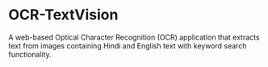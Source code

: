 # OCR-TextVision
A web-based Optical Character Recognition (OCR) application that extracts text from images containing Hindi and English text with keyword search functionality.
